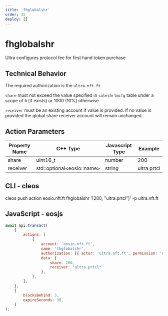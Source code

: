 ```yaml
---
title: 'fhglobalshr'
order: 35
deploy: []
---
```


# fhglobalshr

Ultra configures protocol fee for first hand token purchase

## Technical Behavior

The required authorization is the `ultra.nft.ft`

`share` must not exceed the value specified in `saleshrlmcfg` table under a scope of `0` (if exists) or 1000 (10%) otherwise

`receiver` must be an existing account if value is provided. If no value is provided the global share receiver account will remain unchanged

## Action Parameters

| Property Name | C++ Type                     | Javascript Type | Example     |
| ------------- | ---------------------------- | --------------- | ----------- |
| share         | uint16_t                     | number          | 200         |
| receiver      | std::optional\<eosio::name\> | string          | ultra.prtcl |

## CLI - cleos

cleos push action eosio.nft.ft fhglobalshr '[200, "ultra.prtcl"]' -p ultra.nft.ft

## JavaScript - eosjs

```js
await api.transact(
    {
        actions: [
            {
                account: 'eosio.nft.ft',
                name: 'fhglobalshr',
                authorization: [{ actor: 'ultra.nft.ft', permission: 'active' }],
                data: {
                    share: 200,
                    receiver: "ultra.prtcl"
                },
            },
        ],
    },
    {
        blocksBehind: 3,
        expireSeconds: 30,
    }
);
```
